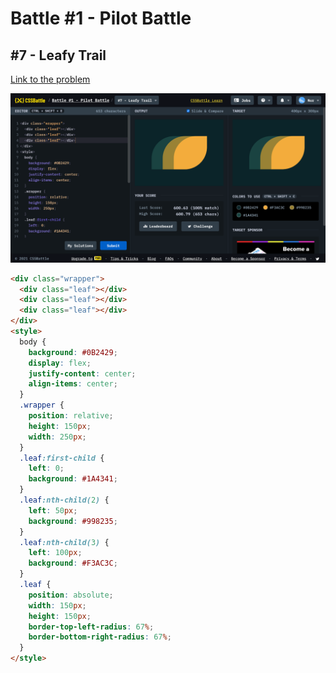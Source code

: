 # Battle #1 - Pilot Battle

## #7 - Leafy Trail

[Link to the problem](https://cssbattle.dev/play/7)

![result](./images/7-leafy-trail.png)

```html
<div class="wrapper">
  <div class="leaf"></div>
  <div class="leaf"></div>
  <div class="leaf"></div>
</div>
<style>
  body {
    background: #0B2429;
    display: flex;
    justify-content: center;
    align-items: center;
  }
  .wrapper {
    position: relative;
    height: 150px;
    width: 250px;
  }
  .leaf:first-child {
    left: 0;
	background: #1A4341;
  }
  .leaf:nth-child(2) {
    left: 50px;
	background: #998235;
  }
  .leaf:nth-child(3) {
    left: 100px;
	background: #F3AC3C;
  }
  .leaf {
    position: absolute;
    width: 150px;
    height: 150px;
    border-top-left-radius: 67%;
    border-bottom-right-radius: 67%;
  }
</style>
```